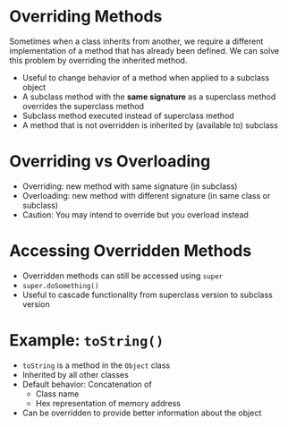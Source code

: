 # Overriding Methods

Sometimes when a class inherits from another, we require a different implementation of a method that has already been defined. We can solve this problem by overriding the inherited method.

- Useful to change behavior of a method when applied to a subclass object
- A subclass method with the **same signature** as a superclass method overrides the superclass method
- Subclass method executed instead of superclass method
- A method that is not overridden is inherited by (available to) subclass

# Overriding vs Overloading

- Overriding: new method with same signature (in subclass)
- Overloading: new method with different signature (in same class or subclass)
- Caution: You may intend to override but you overload instead

# Accessing Overridden Methods
- Overridden methods can still be accessed using `super`
- `super.doSomething()`
- Useful to cascade functionality from superclass version to subclass version

# Example: `toString()`

- `toString` is a method in the `Object` class
- Inherited by all other classes
- Default behavior: Concatenation of
  - Class name
  - Hex representation of memory address
- Can be overridden to provide better information about the object